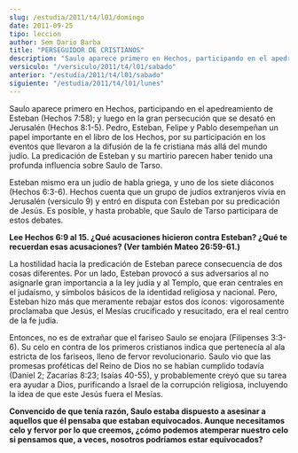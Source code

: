 ```yaml
---
slug: /estudia/2011/t4/l01/domingo
date: 2011-09-25
tipo: leccion
author: Sem Dario Barba
title: "PERSEGUIDOR DE CRISTIANOS"
description: "Saulo aparece primero en Hechos, participando en el apedreamiento de Esteban; y  luego en la gran persecución que se desató en Jerusalén. Pedro, Esteban, Felipe  y Pablo desempeñan un papel importante en el libro de los Hechos, por su  participación en los eventos que llevaron..."
versiculo: "/versiculo/2011/t4/l01/sabado"
anterior: "/estudia/2011/t4/l01/sabado"
siguiente: "/estudia/2011/t4/l01/lunes"
---
```


Saulo aparece primero en Hechos, participando en el apedreamiento de Esteban (Hechos 7:58); y luego en la gran persecución que se desató en Jerusalén (Hechos 8:1-5). Pedro, Esteban, Felipe y Pablo desempeñan un papel importante en el libro de los Hechos, por su participación en los eventos que llevaron a la difusión de la fe cristiana más allá del mundo judío. La predicación de Esteban y su martirio parecen haber tenido una profunda influencia sobre Saulo de Tarso.

Esteban mismo era un judío de habla griega, y uno de los siete diáconos (Hechos 6:3-6). Hechos cuenta que un grupo de judíos extranjeros vivía en Jerusalén (versiculo 9) y entró en disputa con Esteban por su predicación de Jesús. Es posible, y hasta probable, que Saulo de Tarso participara de estos debates.

**Lee Hechos 6:9 al 15. ¿Qué acusaciones hicieron contra Esteban? ¿Qué te recuerdan esas acusaciones? (Ver también Mateo 26:59-61.)**

La hostilidad hacia la predicación de Esteban parece consecuencia de dos cosas diferentes. Por un lado, Esteban provocó a sus adversarios al no asignarle gran importancia a la ley judía y al Templo, que eran centrales en el judaísmo, y símbolos básicos de la identidad religiosa y nacional. Pero, Esteban hizo más que meramente rebajar estos dos íconos: vigorosamente proclamaba que Jesús, el Mesías crucificado y resucitado, era el real centro de la fe judía.

Entonces, no es de extrañar que el fariseo Saulo se enojara (Filipenses 3:3- 6). Su celo en contra de los primeros cristianos indica que pertenecía al ala estricta de los fariseos, lleno de fervor revolucionario. Saulo vio que las promesas proféticas del Reino de Dios no se habían cumplido todavía (Daniel 2; Zacarías 8:23; Isaías 40-55), y probablemente creyó que su tarea era ayudar a Dios, purificando a Israel de la corrupción religiosa, incluyendo la idea de que este Jesús fuera el Mesías.

**Convencido de que tenía razón, Saulo estaba dispuesto a asesinar a aquellos que él pensaba que estaban equivocados. Aunque necesitamos celo y fervor por lo que creemos, ¿cómo podemos atemperar nuestro celo si pensamos que, a veces, nosotros podríamos estar equivocados?**
